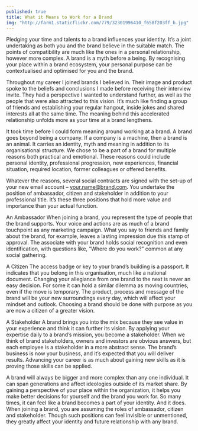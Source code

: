 ```yaml
---
published: true
title: What it Means to Work for a Brand
img: "http://farm1.staticflickr.com/779/32301996410_f658f203ff_b.jpg"
---
```

Pledging your time and talents to a brand influences your identity. It’s a joint undertaking as both you and the brand believe in the suitable match. The points of compatibility are much like the ones in a personal relationship, however more complex. A brand is a myth before a being. By recognising your place within a brand ecosystem, your personal purpose can be contextualised and optimised for you and the brand. 

Throughout my career I joined brands I believed in. Their image and product spoke to the beliefs and conclusions I made before receiving their interview invite. They had a perspective I wanted to understand further, as well as the people that were also attracted to this vision. It’s much like finding a group of friends and establishing your regular hangout, inside jokes and shared interests all at the same time. The meaning behind this accelerated relationship unfolds more as your time at a brand lengthens.

It took time before I could form meaning around working at a brand. A brand goes beyond being a company. If a company is a machine, then a brand is an animal. It carries an identity, myth and meaning in addition to its organisational structure. We chose to be a part of a brand for multiple reasons both practical and emotional. These reasons could include personal identity, professional progression, new experiences, financial situation, required location, former colleagues or offered benefits. 

Whatever the reasons, several social contracts are signed with the set-up of your new email account – your.name@brand.com. You undertake the position of ambassador, citizen and stakeholder in addition to your professional title. It’s these three positions that hold more value and importance than your actual function. 

An Ambassador 
When joining a brand, you represent the type of people that the brand supports. Your voice and actions are as much of a brand touchpoint as any marketing campaign. What you say to friends and family about the brand, for example, leaves a lasting impression due this stamp of approval. The associate with your brand holds social recognition and even identification, with questions like, “Where do you work?” common at any social gathering. 

A Citizen
The access badge or key to your brand’s building is a passport. It indicates that you belong in this organisation, much like a national document. Changing your allegiance from one brand to the next is never an easy decision. For some it can hold a similar dilemma as moving countries, even if the move is temporary. The product, process and message of the brand will be your new surroundings every day, which will affect your mindset and outlook. Choosing a brand should be done with purpose as you are now a citizen of a greater vision. 

A Stakeholder
A brand brings you into the mix because they see value in your experience and think it can further its vision. By applying your expertise daily to a brand’s mission, you become a stakeholder. When we think of brand stakeholders, owners and investors are obvious answers, but each employee is a stakeholder in a more abstract sense. The brand’s business is now your business, and it’s expected that you will deliver results. Advancing your career is as much about gaining new skills as it is proving those skills can be applied. 

A brand will always be bigger and more complex than any one individual. It can span generations and affect ideologies outside of its market share. By gaining a perspective of your place within the organization, it helps you make better decisions for yourself and the brand you work for. So many times, it can feel like a brand becomes a part of your identity. And it does. When joining a brand, you are assuming the roles of ambassador, citizen and stakeholder. Though such positions can feel invisible or unmentioned, they greatly affect your identity and future relationship with any brand.

